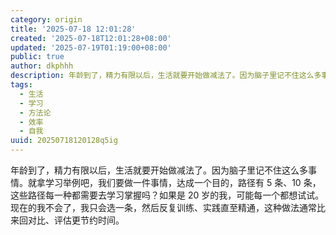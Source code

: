 ```yaml
---
category: origin
title: '2025-07-18 12:01:28'
created: '2025-07-18T12:01:28+08:00'
updated: '2025-07-19T01:19:00+08:00'
public: true
author: dkphhh
description: 年龄到了，精力有限以后，生活就要开始做减法了。因为脑子里记不住这么多事情。就拿学习举例吧，我们要做一件事情……
tags:
  - 生活
  - 学习
  - 方法论
  - 效率
  - 自我
uuid: 20250718120128q5ig
---
```


年龄到了，精力有限以后，生活就要开始做减法了。因为脑子里记不住这么多事情。就拿学习举例吧，我们要做一件事情，达成一个目的，路径有 5 条、10 条，这些路径每一种都需要去学习掌握吗？如果是 20 岁的我，可能每一个都想试试。现在的我不会了，我只会选一条，然后反复训练、实践直至精通，这种做法通常比来回对比、评估更节约时间。
